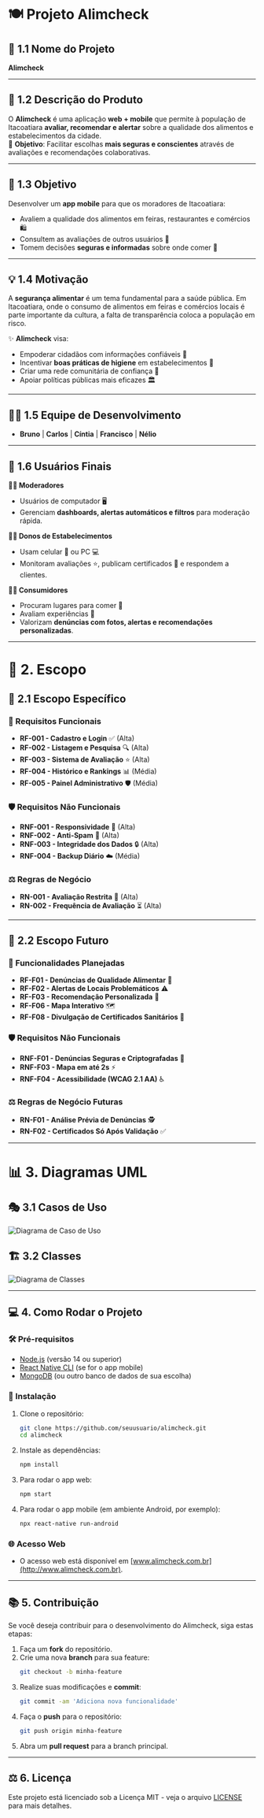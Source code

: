 
# 🍽️ **Projeto Alimcheck**

## 📌 1.1 Nome do Projeto  
**Alimcheck**

---

## 📖 1.2 Descrição do Produto  
O **Alimcheck** é uma aplicação **web + mobile** que permite à população de Itacoatiara **avaliar, recomendar e alertar** sobre a qualidade dos alimentos e estabelecimentos da cidade.  
🎯 **Objetivo**: Facilitar escolhas **mais seguras e conscientes** através de avaliações e recomendações colaborativas.

---

## 🎯 1.3 Objetivo  
Desenvolver um **app mobile** para que os moradores de Itacoatiara:  
- Avaliem a qualidade dos alimentos em feiras, restaurantes e comércios 🛍️  
- Consultem as avaliações de outros usuários 👥  
- Tomem decisões **seguras e informadas** sobre onde comer 🍲  

---

## 💡 1.4 Motivação  
A **segurança alimentar** é um tema fundamental para a saúde pública. Em Itacoatiara, onde o consumo de alimentos em feiras e comércios locais é parte importante da cultura, a falta de transparência coloca a população em risco.  

✨ **Alimcheck** visa:  
- Empoderar cidadãos com informações confiáveis 📢  
- Incentivar **boas práticas de higiene** em estabelecimentos 🧼  
- Criar uma rede comunitária de confiança 🤝  
- Apoiar políticas públicas mais eficazes 🏛️  

---

## 👩‍💻 1.5 Equipe de Desenvolvimento  
- **Bruno** | **Carlos** | **Cíntia** | **Francisco** | **Nélio**

---

## 👥 1.6 Usuários Finais  

**👩‍💼 Moderadores**  
- Usuários de computador 🖥️  
- Gerenciam **dashboards, alertas automáticos e filtros** para moderação rápida.

**👨‍🍳 Donos de Estabelecimentos**  
- Usam celular 📱 ou PC 💻  
- Monitoram avaliações ⭐, publicam certificados 📜 e respondem a clientes.

**👩‍🏫 Consumidores**  
- Procuram lugares para comer 🥗  
- Avaliam experiências 📝  
- Valorizam **denúncias com fotos, alertas e recomendações personalizadas**.

---

# 🎯 2. Escopo

## 🚀 2.1 Escopo Específico

### 🔑 Requisitos Funcionais  
- **RF-001 - Cadastro e Login** ✅ (Alta)  
- **RF-002 - Listagem e Pesquisa** 🔍 (Alta)  
- **RF-003 - Sistema de Avaliação** ⭐ (Alta)  
- **RF-004 - Histórico e Rankings** 📊 (Média)  
- **RF-005 - Painel Administrativo** 🛡️ (Média)  

### 🛡️ Requisitos Não Funcionais  
- **RNF-001 - Responsividade** 📱 (Alta)  
- **RNF-002 - Anti-Spam** 🚫 (Alta)  
- **RNF-003 - Integridade dos Dados** 🔒 (Alta)  
- **RNF-004 - Backup Diário** ☁️ (Média)  

### ⚖️ Regras de Negócio  
- **RN-001 - Avaliação Restrita** 🔑 (Alta)  
- **RN-002 - Frequência de Avaliação** ⏳ (Alta)  

---

## 🌟 2.2 Escopo Futuro  

### 🔮 Funcionalidades Planejadas  
- **RF-F01 - Denúncias de Qualidade Alimentar** 🚨  
- **RF-F02 - Alertas de Locais Problemáticos** ⚠️  
- **RF-F03 - Recomendação Personalizada** 🤖  
- **RF-F06 - Mapa Interativo** 🗺️  
- **RF-F08 - Divulgação de Certificados Sanitários** 📜  

### 🛡️ Requisitos Não Funcionais  
- **RNF-F01 - Denúncias Seguras e Criptografadas** 🔐  
- **RNF-F03 - Mapa em até 2s** ⚡  
- **RNF-F04 - Acessibilidade (WCAG 2.1 AA)** ♿  

### ⚖️ Regras de Negócio Futuras  
- **RN-F01 - Análise Prévia de Denúncias** 🕵️  
- **RN-F02 - Certificados Só Após Validação** ✅  

---

# 📊 3. Diagramas UML  

## 🎭 3.1 Casos de Uso  
![Diagrama de Caso de Uso](UML/Caso%20de%20uso.drawio.png)

## 🏗️ 3.2 Classes  
![Diagrama de Classes](UML/UML%20Classes.png)

---

## 💻 4. Como Rodar o Projeto

### 🛠️ Pré-requisitos
- [Node.js](https://nodejs.org/) (versão 14 ou superior)
- [React Native CLI](https://reactnative.dev/docs/environment-setup) (se for o app mobile)
- [MongoDB](https://www.mongodb.com/) (ou outro banco de dados de sua escolha)

### 🔧 Instalação

1. Clone o repositório:
    ```bash
    git clone https://github.com/seuusuario/alimcheck.git
    cd alimcheck
    ```

2. Instale as dependências:
    ```bash
    npm install
    ```

3. Para rodar o app web:
    ```bash
    npm start
    ```

4. Para rodar o app mobile (em ambiente Android, por exemplo):
    ```bash
    npx react-native run-android
    ```

### 🌐 Acesso Web
- O acesso web está disponível em [www.alimcheck.com.br](http://www.alimcheck.com.br).

---

## 📚 5. Contribuição

Se você deseja contribuir para o desenvolvimento do Alimcheck, siga estas etapas:

1. Faça um **fork** do repositório.
2. Crie uma nova **branch** para sua feature:
    ```bash
    git checkout -b minha-feature
    ```
3. Realize suas modificações e **commit**:
    ```bash
    git commit -am 'Adiciona nova funcionalidade'
    ```
4. Faça o **push** para o repositório:
    ```bash
    git push origin minha-feature
    ```
5. Abra um **pull request** para a branch principal.

---

## ⚖️ 6. Licença
Este projeto está licenciado sob a Licença MIT - veja o arquivo [LICENSE](LICENSE) para mais detalhes.

